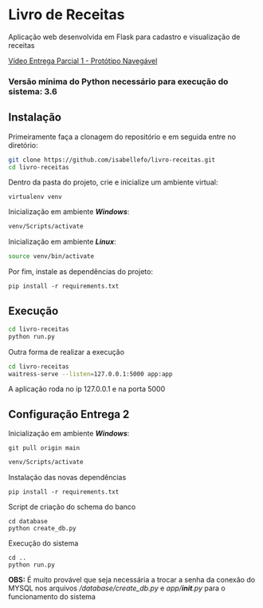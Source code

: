 # Livro de Receitas

Aplicação web desenvolvida em Flask para cadastro e visualização de receitas

[Vídeo Entrega Parcial 1 - Protótipo Navegável](https://youtu.be/721S-R5WNMc)



### Versão mínima do Python necessário para execução do sistema: **3.6**

## Instalação

Primeiramente faça a clonagem do repositório e em seguida entre no diretório:

```bash
git clone https://github.com/isabellefo/livro-receitas.git
cd livro-receitas
```

Dentro da pasta do projeto, crie e inicialize um ambiente virtual:

```
virtualenv venv
```

Inicialização em ambiente ***Windows***:
```bash
venv/Scripts/activate
```

Inicialização em ambiente ***Linux***:
```bash
source venv/bin/activate
```

Por fim, instale as dependências do projeto:

```
pip install -r requirements.txt
```

## Execução

```bash
cd livro-receitas
python run.py
```

Outra forma de realizar a execução

```bash
cd livro-receitas
waitress-serve --listen=127.0.0.1:5000 app:app
```
A aplicação roda no ip 127.0.0.1 e na porta 5000


## Configuração Entrega 2
Inicialização em ambiente ***Windows***:

```
git pull origin main
```

```bash
venv/Scripts/activate
```
Instalação das novas dependências
```
pip install -r requirements.txt
```
Script de criação do schema do banco
```
cd database
python create_db.py
```
Execução do sistema
```
cd ..
python run.py
```

**OBS:** É muito provável que seja necessária a trocar a senha da conexão do MYSQL nos arquivos */database/create_db.py* e *app/__init__.py* para o funcionamento do sistema  
